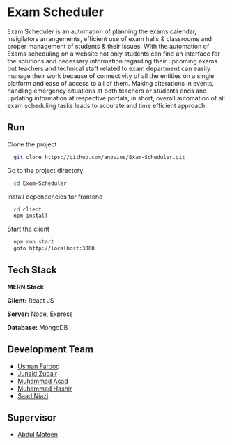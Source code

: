 
# Exam Scheduler

Exam Scheduler is an automation of planning the exams calendar, invigilators arrangements, efficient use of exam halls & classrooms and proper management of students & their issues. With the automation of Exams scheduling on a website not  only students can find an interface for the solutions and necessary information regarding their upcoming exams but teachers and technical staff related to exam department can easily manage their work because of connectivity of all the entities on a single platform and ease of access to all of them. Making alterations in events, handling emergency situations at both teachers or students ends and updating information at respective portals, in short, overall automation of all exam scheduling tasks leads to accurate and time efficient approach.


## Run

Clone the project

```bash
  git clone https://github.com/anovius/Exam-Scheduler.git
```

Go to the project directory

```bash
  cd Exam-Scheduler
```

Install dependencies for frontend

```bash
  cd client
  npm install
```

Start the client

```bash
  npm run start
  goto http://localhost:3000
```

  
## Tech Stack
**MERN Stack**

**Client:** React JS

**Server:** Node, Express

**Database:** MongoDB

  
## Development Team

- [Usman Farooq](https://www.github.com/anovius)
- [Junaid Zubair](https://www.github.com/Junaid-Jnz)
- [Muhammad Asad](https://www.github.com/bcsf18a517)
- [Muhammad Hashir](https://www.github.com/mhashir1010)
- [Saad Niazi](https://www.github.com/saadNiaziDev)


## Supervisor

- [Abdul Mateen](https://www.github.com/)




  
